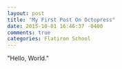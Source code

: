 ```yaml
---
layout: post
title: "My First Post On Octopress"
date: 2015-10-01 16:46:37 -0400
comments: true
categories: Flatiron School
---
```

"Hello, World." 
